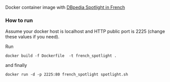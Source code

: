 Docker container image with [DBpedia Spotlight in French](http://fr.dbpedia.org/) 

### How to run

Assume your docker host is localhost and HTTP public port is 2225 (change these values if you need).

Run
    
    docker build -f Dockerfile  -t french_spotlight .

and finally

    docker run -d -p 2225:80 french_spotlight spotlight.sh


